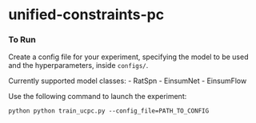# unified-constraints-pc
 
  
### To Run
Create a config file for your experiment, specifying the model to be used and the hyperparameters, inside `configs/`.

Currently supported model classes:
    - RatSpn
    - EinsumNet
    - EinsumFlow
    
Use the following command to launch the experiment:

```shell
python python train_ucpc.py --config_file=PATH_TO_CONFIG
```
